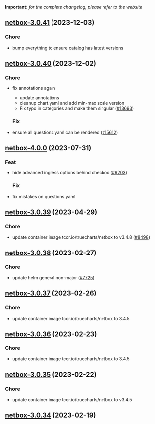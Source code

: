 **Important:**
*for the complete changelog, please refer to the website*




## [netbox-3.0.41](https://github.com/truecharts/charts/compare/netbox-3.0.40...netbox-3.0.41) (2023-12-03)

### Chore

- bump everything to ensure catalog has latest versions
  
  


## [netbox-3.0.40](https://github.com/truecharts/charts/compare/netbox-4.0.0...netbox-3.0.40) (2023-12-02)

### Chore

- fix annotations again
  - update annotations
  - cleanup chart.yaml and add min-max scale version
  - Fix typo in categories and make them singular ([#13693](https://github.com/truecharts/charts/issues/13693))
  
  ### Fix

- ensure all questions.yaml can be rendered ([#15612](https://github.com/truecharts/charts/issues/15612))
  
  











## [netbox-4.0.0](https://github.com/truecharts/charts/compare/netbox-3.0.39...netbox-4.0.0) (2023-07-31)

### Feat

- hide advanced ingress options behind checbox ([#9203](https://github.com/truecharts/charts/issues/9203))
  
  ### Fix

- fix mistakes on questions.yaml
  
  


## [netbox-3.0.39](https://github.com/truecharts/charts/compare/netbox-3.0.38...netbox-3.0.39) (2023-04-29)

### Chore

- update container image tccr.io/truecharts/netbox to v3.4.8 ([#8498](https://github.com/truecharts/charts/issues/8498))
  
  


## [netbox-3.0.38](https://github.com/truecharts/charts/compare/netbox-3.0.37...netbox-3.0.38) (2023-02-27)

### Chore

- update helm general non-major ([#7725](https://github.com/truecharts/charts/issues/7725))
  
  


## [netbox-3.0.37](https://github.com/truecharts/charts/compare/netbox-3.0.36...netbox-3.0.37) (2023-02-26)

### Chore

- update container image tccr.io/truecharts/netbox to 3.4.5
  
  


## [netbox-3.0.36](https://github.com/truecharts/charts/compare/netbox-3.0.35...netbox-3.0.36) (2023-02-23)

### Chore

- update container image tccr.io/truecharts/netbox to 3.4.5
  
  


## [netbox-3.0.35](https://github.com/truecharts/charts/compare/netbox-3.0.34...netbox-3.0.35) (2023-02-22)

### Chore

- update container image tccr.io/truecharts/netbox to v3.4.5
  
  


## [netbox-3.0.34](https://github.com/truecharts/charts/compare/netbox-3.0.33...netbox-3.0.34) (2023-02-19)
